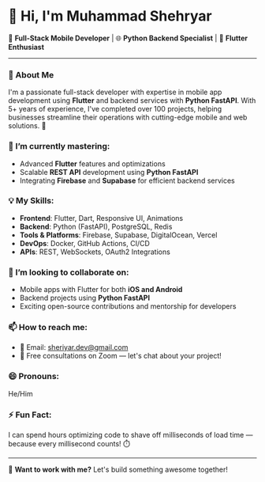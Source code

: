 # 👋 Hi, I'm Muhammad Shehryar

🔧 **Full-Stack Mobile Developer** | 🌐 **Python Backend Specialist** | 📱 **Flutter Enthusiast**

---

### 👀 About Me
I'm a passionate full-stack developer with expertise in mobile app development using **Flutter** and backend services with **Python FastAPI**. With 5+ years of experience, I've completed over 100 projects, helping businesses streamline their operations with cutting-edge mobile and web solutions. 🚀

### 🌱 I’m currently mastering:
- Advanced **Flutter** features and optimizations
- Scalable **REST API** development using **Python FastAPI**
- Integrating **Firebase** and **Supabase** for efficient backend services

### 💡 My Skills:
- **Frontend**: Flutter, Dart, Responsive UI, Animations
- **Backend**: Python (FastAPI), PostgreSQL, Redis
- **Tools & Platforms**: Firebase, Supabase, DigitalOcean, Vercel
- **DevOps**: Docker, GitHub Actions, CI/CD
- **APIs**: REST, WebSockets, OAuth2 Integrations

### 💞️ I’m looking to collaborate on:
- Mobile apps with Flutter for both **iOS and Android**
- Backend projects using **Python FastAPI**
- Exciting open-source contributions and mentorship for developers

### 📫 How to reach me:
- 📧 Email: sheriyar.dev@gmail.com
- 💬 Free consultations on Zoom — let's chat about your project!

### 😄 Pronouns:
He/Him

### ⚡ Fun Fact:
I can spend hours optimizing code to shave off milliseconds of load time — because every millisecond counts! ⏱️

---

💼 **Want to work with me?** Let's build something awesome together!
